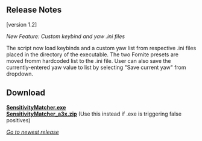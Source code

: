 ## Release Notes

[version 1.2] 

_New Feature: Custom keybind and yaw .ini files_

The script now load keybinds and a custom yaw list from respective .ini files placed in the directory of the executable. The two Fornite presets are moved fromm hardcoded list to the .ini file. User can also save the currently-entered yaw value to list by selecting "Save current yaw" from dropdown.

## Download

[**SensitivityMatcher.exe**](https://github.com/KovaaK/SensitivityMatcher/releases/download/1.2/SensitivityMatcher.exe) \
[**SensitivityMatcher_a3x.zip**](https://github.com/KovaaK/SensitivityMatcher/releases/download/1.2/SensitivityMatcher_a3x.zip) (Use this instead if .exe is triggering false positives)

[_Go to newest release_](https://github.com/KovaaK/SensitivityMatcher/releases/latest)
